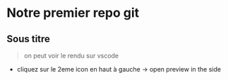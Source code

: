 # Notre premier repo git

## Sous titre

> on peut voir le rendu sur vscode

-   cliquez sur le 2eme icon en haut à gauche -> open preview in the side
